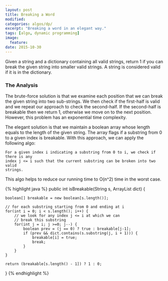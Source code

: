 ```yaml
---
layout: post
title: Breaking a Word
modified:
categories: algos/dp/
excerpt: "Breaking a word in an elegant way."
tags: [algo, dynamic programming]
image:
  feature:
date: 2015-10-30
---
```


Given a string and a dictionary containing all valid strings, return 1 if you can break the given string into smaller valid strings. A string is considered valid if it is in the dictionary.

### The Analysis
The brute-force solution is that we examine each position that we can break the given string into two sub-strings. We then check if the first-half is valid and we repeat our approach to check the second-half. If the second-half is breakable then we return 1, otherwise we move on to the next position. However, this problem has an exponential time complexity.

The elegant solution is that we maintain a boolean array whose length equals to the length of the given string. The array flags if a substring from 0 to a given index is breakable. With this approach, we can apply the following algo:

	For a given index i indicating a substring from 0 to i, we check if there is any 
	index j <= i such that the current substring can be broken into two valid 
	strings. 

This algo helps to reduce our running time to O(n^2) time in the worst case.

{% highlight java %}
public int isBreakable(String s, ArrayList<String> dict) {
	
	boolean[] breakable = new boolean[s.length()];
	
	// for each substring starting from 0 and ending at i
	for(int i = 0; i < s.length(); i++) {
		// we look for any index j <= i at which we can 
		// break this substring
		for(int j = i; j >=0; j--) {
			boolean prev = (j == 0) ? true : breakable[j-1];
			if (prev && dict.contains(s.substring(j, i + 1))) {
				breakable[i] = true;
				break;
			}
		}
	}
	
	return (breakable[s.length() - 1]) ? 1 : 0;
}
{% endhighlight %}
